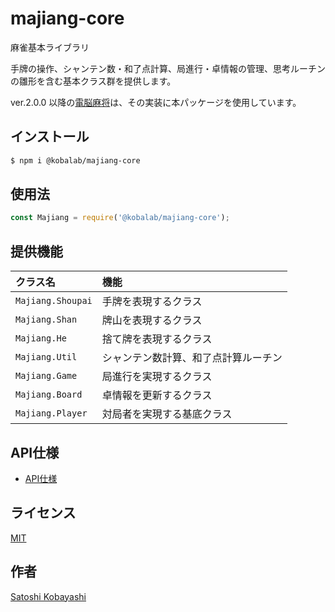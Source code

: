 # majiang-core

麻雀基本ライブラリ

手牌の操作、シャンテン数・和了点計算、局進行・卓情報の管理、思考ルーチンの雛形を含む基本クラス群を提供します。

ver.2.0.0 以降の[電脳麻将](https://github.com/kobalab/Majiang)は、その実装に本パッケージを使用しています。

## インストール
```sh
$ npm i @kobalab/majiang-core
```

## 使用法
```javascript
const Majiang = require('@kobalab/majiang-core');
```

## 提供機能
| クラス名            | 機能                                 |
|:--------------------|:-------------------------------------|
| ``Majiang.Shoupai`` | 手牌を表現するクラス                 |
| ``Majiang.Shan``    | 牌山を表現するクラス                 |
| ``Majiang.He``      | 捨て牌を表現するクラス               |
| ``Majiang.Util``    | シャンテン数計算、和了点計算ルーチン |
| ``Majiang.Game``    | 局進行を実現するクラス               |
| ``Majiang.Board``   | 卓情報を更新するクラス               |
| ``Majiang.Player``  | 対局者を実現する基底クラス           |

## API仕様
- [API仕様](https://github.com/kobalab/majiang-core/wiki)

## ライセンス
[MIT](https://github.com/kobalab/majiang-core/blob/master/LICENSE)

## 作者
[Satoshi Kobayashi](https://github.com/kobalab)

